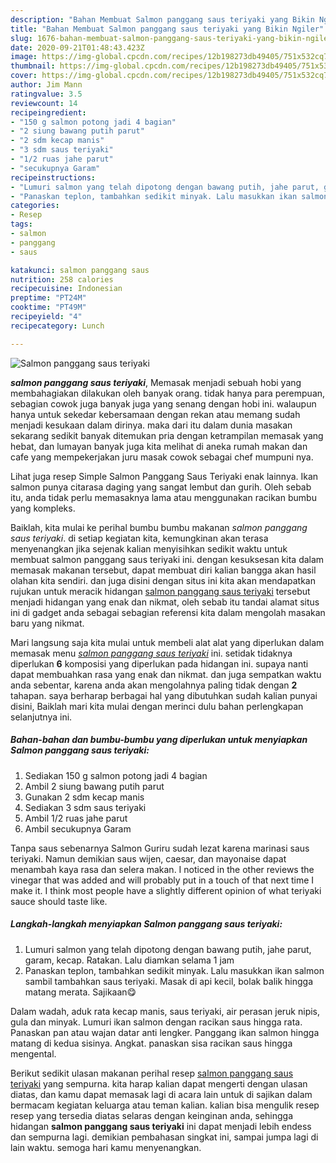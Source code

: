 ```yaml
---
description: "Bahan Membuat Salmon panggang saus teriyaki yang Bikin Ngiler"
title: "Bahan Membuat Salmon panggang saus teriyaki yang Bikin Ngiler"
slug: 1676-bahan-membuat-salmon-panggang-saus-teriyaki-yang-bikin-ngiler
date: 2020-09-21T01:48:43.423Z
image: https://img-global.cpcdn.com/recipes/12b198273db49405/751x532cq70/salmon-panggang-saus-teriyaki-foto-resep-utama.jpg
thumbnail: https://img-global.cpcdn.com/recipes/12b198273db49405/751x532cq70/salmon-panggang-saus-teriyaki-foto-resep-utama.jpg
cover: https://img-global.cpcdn.com/recipes/12b198273db49405/751x532cq70/salmon-panggang-saus-teriyaki-foto-resep-utama.jpg
author: Jim Mann
ratingvalue: 3.5
reviewcount: 14
recipeingredient:
- "150 g salmon potong jadi 4 bagian"
- "2 siung bawang putih parut"
- "2 sdm kecap manis"
- "3 sdm saus teriyaki"
- "1/2 ruas jahe parut"
- "secukupnya Garam"
recipeinstructions:
- "Lumuri salmon yang telah dipotong dengan bawang putih, jahe parut, garam, kecap. Ratakan. Lalu diamkan selama 1 jam"
- "Panaskan teplon, tambahkan sedikit minyak. Lalu masukkan ikan salmon sambil tambahkan saus teriyaki. Masak di api kecil, bolak balik hingga matang merata. Sajikaan😋"
categories:
- Resep
tags:
- salmon
- panggang
- saus

katakunci: salmon panggang saus 
nutrition: 258 calories
recipecuisine: Indonesian
preptime: "PT24M"
cooktime: "PT49M"
recipeyield: "4"
recipecategory: Lunch

---
```



![Salmon panggang saus teriyaki](https://img-global.cpcdn.com/recipes/12b198273db49405/751x532cq70/salmon-panggang-saus-teriyaki-foto-resep-utama.jpg)

<b><i>salmon panggang saus teriyaki</i></b>, Memasak menjadi sebuah hobi yang membahagiakan dilakukan oleh banyak orang. tidak hanya para perempuan, sebagian cowok juga banyak juga yang senang dengan hobi ini. walaupun hanya untuk sekedar kebersamaan dengan rekan atau memang sudah menjadi kesukaan dalam dirinya. maka dari itu dalam dunia masakan sekarang sedikit banyak ditemukan pria dengan ketrampilan memasak yang hebat, dan lumayan banyak juga kita melihat di aneka rumah makan dan cafe yang mempekerjakan juru masak cowok sebagai chef mumpuni nya.

Lihat juga resep Simple Salmon Panggang Saus Teriyaki enak lainnya. Ikan salmon punya citarasa daging yang sangat lembut dan gurih. Oleh sebab itu, anda tidak perlu memasaknya lama atau menggunakan racikan bumbu yang kompleks.

Baiklah, kita mulai ke perihal bumbu bumbu makanan <i>salmon panggang saus teriyaki</i>. di setiap kegiatan kita, kemungkinan akan terasa menyenangkan jika sejenak kalian menyisihkan sedikit waktu untuk membuat salmon panggang saus teriyaki ini. dengan kesuksesan kita dalam memasak makanan tersebut, dapat membuat diri kalian bangga akan hasil olahan kita sendiri. dan juga disini dengan situs ini kita akan mendapatkan rujukan untuk meracik hidangan <u>salmon panggang saus teriyaki</u> tersebut menjadi hidangan yang enak dan nikmat, oleh sebab itu tandai alamat situs ini di gadget anda sebagai sebagian referensi kita dalam mengolah masakan baru yang nikmat.


Mari langsung saja kita mulai untuk membeli alat alat yang diperlukan dalam memasak menu <u><i>salmon panggang saus teriyaki</i></u> ini. setidak tidaknya diperlukan <b>6</b> komposisi yang diperlukan pada hidangan ini. supaya nanti dapat membuahkan rasa yang enak dan nikmat. dan juga sempatkan waktu anda sebentar, karena anda akan mengolahnya paling tidak dengan <b>2</b> tahapan. saya berharap berbagai hal yang dibutuhkan sudah kalian punyai disini, Baiklah mari kita mulai dengan merinci dulu bahan perlengkapan selanjutnya ini.

<!--inarticleads1-->

##### Bahan-bahan dan bumbu-bumbu yang diperlukan untuk menyiapkan Salmon panggang saus teriyaki:

1. Sediakan 150 g salmon potong jadi 4 bagian
1. Ambil 2 siung bawang putih parut
1. Gunakan 2 sdm kecap manis
1. Sediakan 3 sdm saus teriyaki
1. Ambil 1/2 ruas jahe parut
1. Ambil secukupnya Garam


Tanpa saus sebenarnya Salmon Guriru sudah lezat karena marinasi saus teriyaki. Namun demikian saus wijen, caesar, dan mayonaise dapat menambah kaya rasa dan selera makan. I noticed in the other reviews the vinegar that was added and will probably put in a touch of that next time I make it. I think most people have a slightly different opinion of what teriyaki sauce should taste like. 

<!--inarticleads2-->

##### Langkah-langkah menyiapkan Salmon panggang saus teriyaki:

1. Lumuri salmon yang telah dipotong dengan bawang putih, jahe parut, garam, kecap. Ratakan. Lalu diamkan selama 1 jam
1. Panaskan teplon, tambahkan sedikit minyak. Lalu masukkan ikan salmon sambil tambahkan saus teriyaki. Masak di api kecil, bolak balik hingga matang merata. Sajikaan😋


Dalam wadah, aduk rata kecap manis, saus teriyaki, air perasan jeruk nipis, gula dan minyak. Lumuri ikan salmon dengan racikan saus hingga rata. Panaskan pan atau wajan datar anti lengker. Panggang ikan salmon hingga matang di kedua sisinya. Angkat. panaskan sisa racikan saus hingga mengental. 

Berikut sedikit ulasan makanan perihal resep <u>salmon panggang saus teriyaki</u> yang sempurna. kita harap kalian dapat mengerti dengan ulasan diatas, dan kamu dapat memasak lagi di acara lain untuk di sajikan dalam bermacam kegiatan keluarga atau teman kalian. kalian bisa mengulik resep resep yang tersedia diatas selaras dengan keinginan anda, sehingga hidangan <b>salmon panggang saus teriyaki</b> ini dapat menjadi lebih endess dan sempurna lagi. demikian pembahasan singkat ini, sampai jumpa lagi di lain waktu. semoga hari kamu menyenangkan.
